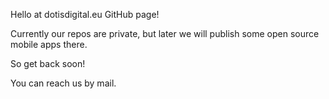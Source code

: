 Hello at dotisdigital.eu GitHub page!

Currently our repos are private, but later we will publish some open source mobile apps there.

So get back soon!

You can reach us by mail.
